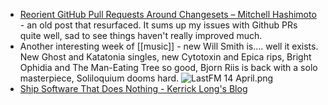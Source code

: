 - [Reorient GitHub Pull Requests Around Changesets – Mitchell Hashimoto](https://mitchellh.com/writing/github-changesets) - an old post that resurfaced.  It sums up my issues with Github PRs quite well, sad to see things haven't really improved much.
- Another interesting week of [[music]] - new Will Smith is.... well it exists. New Ghost and Katatonia singles, new Cytotoxin and Epica rips, Bright Ophidia and The Man-Eating Tree so good, Bjorn Riis is back with a solo masterpiece, Soliloquium dooms hard.
  ![LastFM 14 April.png](../assets/LastFM_14_April_1744592201412_0.png)
- [Ship Software That Does Nothing - Kerrick Long's Blog](https://kerrick.blog/articles/2025/ship-software-that-does-nothing/)